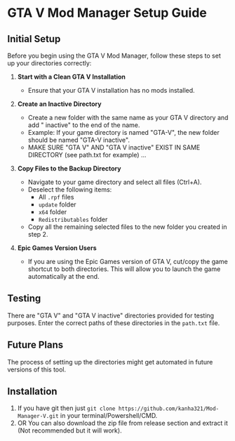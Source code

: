 # GTA V Mod Manager Setup Guide

## Initial Setup

Before you begin using the GTA V Mod Manager, follow these steps to set up your directories correctly:

1. **Start with a Clean GTA V Installation**
   - Ensure that your GTA V installation has no mods installed.

2. **Create an Inactive Directory**
   - Create a new folder with the same name as your GTA V directory and add " inactive" to the end of the name.
   - Example: If your game directory is named "GTA-V", the new folder should be named "GTA-V inactive".
   - MAKE SURE "GTA V" AND "GTA V inactive" EXIST IN SAME DIRECTORY (see path.txt for example) ...

3. **Copy Files to the Backup Directory**
   - Navigate to your game directory and select all files (Ctrl+A).
   - Deselect the following items:
     - All `.rpf` files
     - `update` folder
     - `x64` folder
     - `Redistributables` folder
   - Copy all the remaining selected files to the new folder you created in step 2.

4. **Epic Games Version Users**
   - If you are using the Epic Games version of GTA V, cut/copy the game shortcut to both directories. This will allow you to launch the game automatically at the end.

## Testing

There are "GTA V" and "GTA V inactive" directories provided for testing purposes. Enter the correct paths of these directories in the `path.txt` file.

## Future Plans

The process of setting up the directories might get automated in future versions of this tool.

## Installation

1. If you have git then just `git clone https://github.com/kanha321/Mod-Manager-V.git` in your terminal/Powershell/CMD.
2. OR You can also download the zip file from release section and extract it (Not recommended but it will work).
